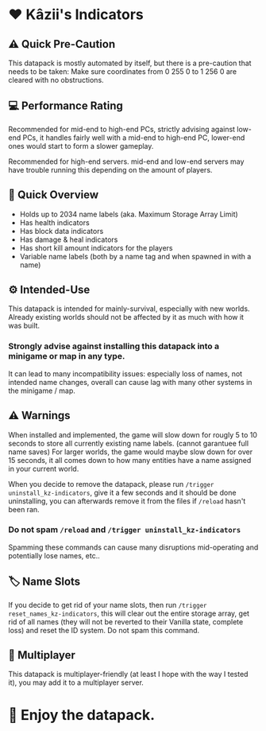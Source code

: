 # ❤️ Kâzii's Indicators

## ⚠️ Quick Pre-Caution
This datapack is mostly automated by itself, but there is a pre-caution that needs to be taken:
Make sure coordinates from 0 255 0 to 1 256 0 are cleared with no obstructions.

## 💻 Performance Rating
Recommended for mid-end to high-end PCs,
strictly advising against low-end PCs, it handles fairly well with a mid-end to high-end PC, lower-end ones would start to form a slower gameplay.

Recommended for high-end servers.
mid-end and low-end servers may have trouble running this depending on the amount of players.

## 📜 Quick Overview
- Holds up to 2034 name labels (aka. Maximum Storage Array Limit)
- Has health indicators
- Has block data indicators
- Has damage & heal indicators
- Has short kill amount indicators for the players
- Variable name labels (both by a name tag and when spawned in with a name)

## ⚙️ Intended-Use
This datapack is intended for mainly-survival, especially with new worlds.
Already existing worlds should not be affected by it as much with how it was built.

### Strongly advise against installing this datapack into a minigame or map in any type.
It can lead to many incompatibility issues:
especially loss of names, not intended name changes, overall can cause lag with many other systems in the minigame / map.

## ⚠️ Warnings
When installed and implemented, the game will slow down for rougly 5 to 10 seconds to store all currently existing name labels. (cannot garantuee full name saves)
For larger worlds, the game would maybe slow down for over 15 seconds, it all comes down to how many entities have a name assigned in your current world.

When you decide to remove the datapack, please run `/trigger uninstall_kz-indicators`,
give it a few seconds and it should be done uninstalling, you can afterwards remove it from the files if `/reload` hasn't been ran.

### Do not spam `/reload` and `/trigger uninstall_kz-indicators`
Spamming these commands can cause many disruptions mid-operating and potentially lose names, etc..

## 🏷️ Name Slots
If you decide to get rid of your name slots, then run `/trigger reset_names_kz-indicators`,
this will clear out the entire storage array, get rid of all names (they will not be reverted to their Vanilla state, complete loss) and reset the ID system.
Do not spam this command.

## 👥 Multiplayer
This datapack is multiplayer-friendly (at least I hope with the way I tested it), you may add it to a multiplayer server.

# 💫 Enjoy the datapack.

